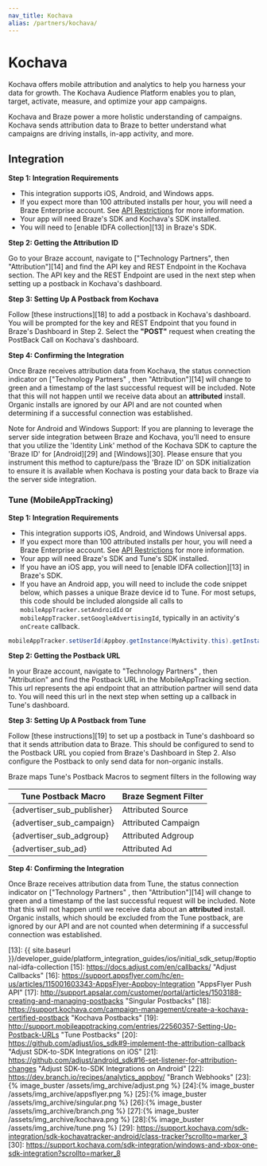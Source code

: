 ```yaml
---
nav_title: Kochava
alias: /partners/kochava/
---
```


# Kochava

Kochava offers mobile attribution and analytics to help you harness your data for growth. The Kochava Audience Platform enables you to plan, target, activate, measure, and optimize your app campaigns.

Kochava and Braze power a more holistic understanding of campaigns. Kochava sends attribution data to Braze to better understand what campaigns are driving installs, in-app activity, and more.

## Integration

__Step 1: Integration Requirements__

* This integration supports iOS, Android, and Windows apps.
* If you expect more than 100 attributed installs per hour, you will need a Braze Enterprise account. See [API Restrictions][5] for more information.
* Your app will need Braze's SDK and Kochava's SDK installed.
* You will need to [enable IDFA collection][13] in Braze's SDK.

__Step 2: Getting the Attribution ID__

Go to your Braze account, navigate to ["Technology Partners", then "Attribution"][14] and find the API key and REST Endpoint in the Kochava section. The API key and the REST Endpoint are used in the next step when setting up a postback in Kochava's dashboard.

__Step 3: Setting Up A Postback from Kochava__

Follow [these instructions][18] to add a postback in Kochava's dashboard. You will be prompted for the key and REST Endpoint that you found in Braze's Dashboard in Step 2. Select the __"POST"__ request when creating the PostBack Call on Kochava's dashboard.

__Step 4: Confirming the Integration__

Once Braze receives attribution data from Kochava, the status connection indicator on ["Technology Partners" , then "Attribution"][14] will change to green and a timestamp of the last successful request will be included. Note that this will not happen until we receive data about an __attributed__ install. Organic installs are ignored by our API and are not counted when determining if a successful connection was established.

Note for Android and Windows Support: If you are planning to leverage the server side integration between Braze and Kochava, you'll need to ensure that you utilize the 'Identity Link' method of the Kochava SDK to capture the 'Braze ID' for [Android][29] and [Windows][30]. Please ensure that you instrument this method to capture/pass the 'Braze ID' on SDK initialization to ensure it is available when Kochava is posting your data back to Braze via the server side integration.

### Tune (MobileAppTracking)
__Step 1: Integration Requirements__

* This integration supports iOS, Android, and Windows Universal apps.
* If you expect more than 100 attributed installs per hour, you will need a Braze Enterprise account. See [API Restrictions][5] for more information.
* Your app will need Braze's SDK and Tune's SDK installed.
* If you have an iOS app, you will need to [enable IDFA collection][13] in Braze's SDK.
* If you have an Android app, you will need to include the code snippet below, which passes a unique Braze device id to Tune. For most setups, this code should be included alongside all calls to `mobileAppTracker.setAndroidId` or `mobileAppTracker.setGoogleAdvertisingId`, typically in an activity's `onCreate` callback.

```java
mobileAppTracker.setUserId(Appboy.getInstance(MyActivity.this).getInstallTrackingId());
```

__Step 2: Getting the Postback URL__

In your Braze account, navigate to "Technology Partners" , then "Attribution" and find the Postback URL in the MobileAppTracking section. This url represents the api endpoint that an attribution partner will send data to. You will need this url in the next step when setting up a callback in Tune's dashboard.

__Step 3: Setting Up A Postback from Tune__

Follow [these instructions][19] to set up a postback in Tune's dashboard so that it sends attribution data to Braze. This should be configured to send to the Postback URL you copied from Braze's Dashboard in Step 2. Also configure the Postback to only send data for non-organic installs.

Braze maps Tune's Postback Macros to segment filters in the following way

| Tune Postback Macro | Braze Segment Filter |
| -------------------- | --------------------- |
| {advertiser_sub_publisher} | Attributed Source |
| {advertiser_sub_campaign} | Attributed Campaign |
| {advertiser_sub_adgroup} | Attributed Adgroup |
| {advertiser_sub_ad} | Attributed Ad |

__Step 4: Confirming the Integration__

Once Braze receives attribution data from Tune, the status connection indicator on ["Technology Partners" , then "Attribution"][14] will change to green and a timestamp of the last successful request will be included. Note that this will not happen until we receive data about an __attributed__ install. Organic installs, which should be excluded from the Tune postback, are ignored by our API and are not counted when determining if a successful connection was established.

[5]: #api-restrictions
[13]: {{ site.baseurl }}/developer_guide/platform_integration_guides/ios/initial_sdk_setup/#optional-idfa-collection
[15]: https://docs.adjust.com/en/callbacks/ "Adjust Callbacks"
[16]: https://support.appsflyer.com/hc/en-us/articles/115001603343-AppsFlyer-Appboy-Integration "AppsFlyer Push API"
[17]: http://support.apsalar.com/customer/portal/articles/1503188-creating-and-managing-postbacks "Singular Postbacks"
[18]: https://support.kochava.com/campaign-management/create-a-kochava-certified-postback "Kochava Postbacks"
[19]: http://support.mobileapptracking.com/entries/22560357-Setting-Up-Postback-URLs "Tune Postbacks"
[20]: https://github.com/adjust/ios_sdk#9-implement-the-attribution-callback "Adjust SDK-to-SDK Integrations on iOS"
[21]: https://github.com/adjust/android_sdk#16-set-listener-for-attribution-changes "Adjust SDK-to-SDK Integrations on Android"
[22]: https://dev.branch.io/recipes/analytics_appboy/ "Branch Webhooks"
[23]:{% image_buster /assets/img_archive/adjust.png %}
[24]:{% image_buster /assets/img_archive/appsflyer.png %}
[25]:{% image_buster /assets/img_archive/singular.png %}
[26]:{% image_buster /assets/img_archive/branch.png %}
[27]:{% image_buster /assets/img_archive/kochava.png %}
[28]:{% image_buster /assets/img_archive/tune.png %}
[29]: https://support.kochava.com/sdk-integration/sdk-kochavatracker-android/class-tracker?scrollto=marker_3
[30]: https://support.kochava.com/sdk-integration/windows-and-xbox-one-sdk-integration?scrollto=marker_8
